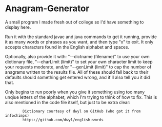 # Anagram-Generator
A small program I made fresh out of college so I'd have something to display here.

Run it with the standard javac and java commands to get it running, provide it as many words or phrases as you want, and then type "x" to exit. It only accepts characters found in the English alphabet and spaces.

Optionally, also provide it with:
"--dictname (filename)" to use your own dictionary file,
"--charLimit (limit)" to set your own character limit to keep your requests moderate, and/or
"--genLimit (limit)" to cap the number of anagrams written to the results file.
All of these should fall back to their defaults should something get entered wrong, and it'll also tell you it did that.

Only begins to run poorly when you give it something using too many unqiue letters of the alphabet, which I'm trying to think of how to fix.
This is also mentioned in the code file itself, but just to be extra clear:

			Dictionary courtesy of dwyl on GitHub (who got it from infochimps)
			https://github.com/dwyl/english-words

